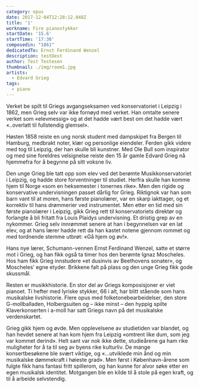 ```yaml
---
category: opus
date: 2017-12-04T12:28:12.048Z
title: '1'
workname: Fire pianostykker
startDate: '15.6'
startTime: '17:30'
composedin: "1861"
dedicatedTo: Ernst Ferdinand Wenzel
description: testDest
author: Test Testesen
thumbnail: ./img/room1.jpg
artists:
  - Edvard Grieg
tags:
  - piano
---
```

Verket be spilt til Griegs avgangseksamen ved konservatoriet i Leipzig i 1862, men Grieg selv var ikke fornøyd med verket. Han omtalte senere verket som «elevmessig» og at det hadde vært best om det hadde vært «..overlatt til fullstendig glemsel».  

Høsten 1858 reiste en ung norsk student med dampskipet fra Bergen til Hamburg, medbrakt noter, klær og personlige eiendeler. Ferden gikk videre med tog til Leipzig, der han skulle bli kunstner. Med Ole Bull som inspirator og med sine foreldres velsignelse reiste den 15 år gamle Edvard Grieg nå hjemmefra for å begynne på sitt voksne liv.

Den unge Grieg ble tatt opp som elev ved det berømte Musikkonservatoriet i Leipzig, og hadde store forventninger til studiet. Herfra skulle han komme hjem til Norge «som en heksemester i tonernes rike». Men den rigide og konservative undervisningen passet dårlig for Grieg. Riktignok var han som barn vant til at moren, hans første pianolærer, var en skarp iakttager, og et korrektiv til hans drømmerier ved instrumentet. Men etter en tid med sin første pianolærer i Leipzig, gikk Grieg rett til konservatoriets direktør og forlangte å bli fritatt fra Louis Plaidys undervisning. Et dristig grep av en nykommer. Grieg selv innrømmet senere at han i begynnelsen var en lat elev, og at hans lærer hadde rett da han kastet notene gjennom rommet og med tordnende stemme utbrøt: «Gå hjem og øv!».

Hans nye lærer, Schumann-vennen Ernst Ferdinand Wenzel, satte et større mot i Grieg, og han fikk også ta timer hos den berømte Ignaz Moscheles. Hos ham fikk Grieg innstudere «et dusinvis av Beethovens sonater», og Moscheles’ egne etyder. Brikkene falt på plass og den unge Grieg fikk gode skussmål.

Resten er musikkhistorie. En stor del av Griegs komposisjoner er viet pianoet. Ti hefter med lyriske stykker, 66 i alt, har blitt stående som hans musikalske livshistorie. Flere opus med folketonebearbeidelser, den store G-mollballaden, Holbergsuiten og – ikke minst – den hyppig spilte Klaverkonserten i a-moll har satt Griegs navn på det musikalske verdenskartet.

Grieg gikk hjem og øvde. Men opplevelsene av studietiden var blandet, og han hevdet senere at han kom hjem fra Leipzig «omtrent like dum, som jeg var kommet derind». Helt sant var nok ikke dette, studieårene ga ham rike muligheter for å ta til seg av byens rike kulturliv. De mange konsertbesøkene ble svært viktige, og «…utviklede min ånd og min musikalske dømmekraft i høieste grad». Men først i København-årene som fulgte fikk hans fantasi fritt spillerom, og han kunne for alvor søke etter en egen musikalsk identitet. Motgangen ble en kilde til å stole på egen kraft, og til å arbeide selvstendig.
